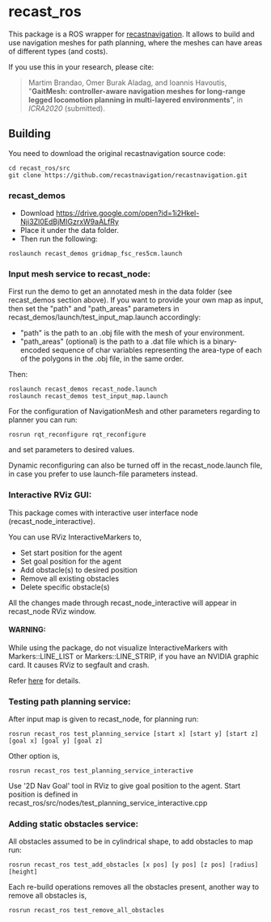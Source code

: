 # recast_ros

This package is a ROS wrapper for [recastnavigation](https://github.com/recastnavigation/recastnavigation.git). It allows to build and use navigation meshes for path planning, where the meshes can have areas of different types (and costs).

If you use this in your research, please cite:

> Martim Brandao, Omer Burak Aladag, and Ioannis Havoutis, "**GaitMesh: controller-aware navigation meshes for long-range legged
locomotion planning in multi-layered environments**", in *ICRA2020* (submitted).


## Building

You need to download the original recastnavigation source code:
```
cd recast_ros/src
git clone https://github.com/recastnavigation/recastnavigation.git
```

### recast_demos

- Download https://drive.google.com/open?id=1i2Hkel-Nji3Zl0EdBjMIGzrxW9aALfRy
- Place it under the data folder.
- Then run the following:
```
roslaunch recast_demos gridmap_fsc_res5cm.launch
```

### Input mesh service to recast_node:

First run the demo to get an annotated mesh in the data folder (see recast_demos section above).
If you want to provide your own map as input, then set the "path" and "path_areas" parameters in recast_demos/launch/test_input_map.launch accordingly:

- "path" is the path to an .obj file with the mesh of your environment.
- "path_areas" (optional) is the path to a .dat file which is a binary-encoded sequence of char variables representing the area-type of each of the polygons in the .obj file, in the same order.

Then:

```
roslaunch recast_demos recast_node.launch
roslaunch recast_demos test_input_map.launch
```

For the configuration of NavigationMesh and other parameters regarding to planner you can run:

```
rosrun rqt_reconfigure rqt_reconfigure
```

and set parameters to desired values.

Dynamic reconfiguring can also be turned off in the recast_node.launch file, in case you prefer to use launch-file parameters instead.

### Interactive RViz GUI:

This package comes with interactive user interface node (recast_node_interactive). 

You can use RViz InteractiveMarkers to,

- Set start position for the agent
- Set goal position for the agent
- Add obstacle(s) to desired position
- Remove all existing obstacles
- Delete specific obstacle(s)

All the changes made through recast_node_interactive will appear in recast_node RViz window.

#### WARNING:

While using the package, do not visualize InteractiveMarkers with Markers::LINE_LIST or Markers::LINE_STRIP, if you have an NVIDIA graphic card.
It causes RViz to segfault and crash.

Refer [here](https://github.com/ros-visualization/rviz/issues/1192) for details.

### Testing path planning service:

After input map is given to recast_node, for planning run:

```
rosrun recast_ros test_planning_service [start x] [start y] [start z] [goal x] [goal y] [goal z]
```

Other option is,

```
rosrun recast_ros test_planning_service_interactive
```

Use '2D Nav Goal' tool in RViz to give goal position to the agent. Start position is defined in recast_ros/src/nodes/test_planning_service_interactive.cpp


### Adding static obstacles service:

All obstacles assumed to be in cylindrical shape, to add obstacles to map run:

```
rosrun recast_ros test_add_obstacles [x pos] [y pos] [z pos] [radius] [height]
```

Each re-build operations removes all the obstacles present, another way to remove all obstacles is,

```
rosrun recast_ros test_remove_all_obstacles
```
